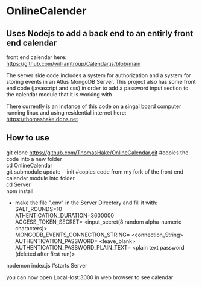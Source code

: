 # OnlineCalender

## Uses Nodejs to add a back end to an entirly front end calendar  
front end calendar here: https://github.com/williamtroup/Calendar.js/blob/main  
  
The server side code includes a system for authorization and a system for storing events in an Atlus MongoDB Server. 
This project also has some front end code (javascript and css) in order to add a password input section to the calendar module that it is working with  

There currently is an instance of this code on a singal board computer running linux and using residential internet here: https://thomashake.ddns.net  


## How to use 
git clone https://github.com/ThomasHake/OnlineCalendar.git		#copies the code into a new folder  
cd OnlineCalendar  
git submodule update --init  		#copies code from my fork of the front end calendar module into folder  
cd Server  
npm install


* make the file ".env" in the Server Directory and fill it with:  
SALT_ROUNDS=10  
ATHENTICATION_DURATION=3600000  
ACCESS_TOKEN_SECRET=	<input_secret(8 random alpha-numeric characters)>  
MONGODB_EVENTS_CONNECTION_STRING=	<connection_String>  
AUTHENTICATION_PASSWORD=	<leave_blank>  
AUTHENTICATION_PASSWORD_PLAIN_TEXT=	<plain text password (deleted after first run)>  
  
  
nodemon index.js				#starts Server  
  
you can now open LocalHost:3000 in web browser to see calendar  



